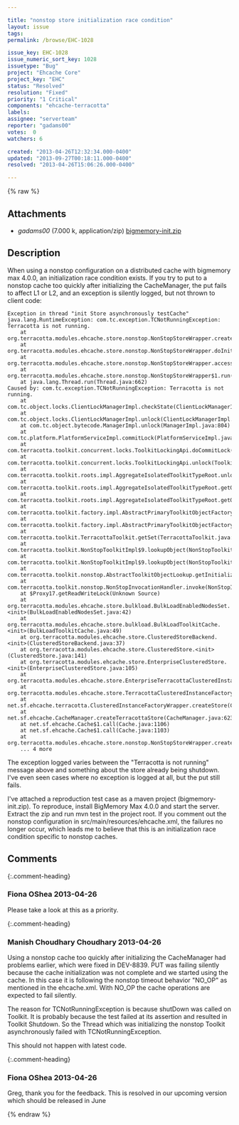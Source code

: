 ```yaml
---

title: "nonstop store initialization race condition"
layout: issue
tags: 
permalink: /browse/EHC-1028

issue_key: EHC-1028
issue_numeric_sort_key: 1028
issuetype: "Bug"
project: "Ehcache Core"
project_key: "EHC"
status: "Resolved"
resolution: "Fixed"
priority: "1 Critical"
components: "ehcache-terracotta"
labels: 
assignee: "serverteam"
reporter: "gadams00"
votes:  0
watchers: 6

created: "2013-04-26T12:32:34.000-0400"
updated: "2013-09-27T00:18:11.000-0400"
resolved: "2013-04-26T15:06:26.000-0400"

---
```




{% raw %}


## Attachments

* <em>gadams00</em> (7.000 k, application/zip) [bigmemory-init.zip](/attachments/EHC/EHC-1028/bigmemory-init.zip)




## Description

<div markdown="1" class="description">

When using a nonstop configuration on a distributed cache with bigmemory max 4.0.0, an initialization race condition exists. If you try to put to a nonstop cache too quickly after initializing the CacheManager, the put fails to affect L1 or L2, and an exception is silently logged, but not thrown to client code:


```
Exception in thread "init Store asynchronously testCache" java.lang.RuntimeException: com.tc.exception.TCNotRunningException: Terracotta is not running.
	at org.terracotta.modules.ehcache.store.nonstop.NonStopStoreWrapper.createStore(NonStopStoreWrapper.java:183)
	at org.terracotta.modules.ehcache.store.nonstop.NonStopStoreWrapper.doInit(NonStopStoreWrapper.java:188)
	at org.terracotta.modules.ehcache.store.nonstop.NonStopStoreWrapper.access$100(NonStopStoreWrapper.java:51)
	at org.terracotta.modules.ehcache.store.nonstop.NonStopStoreWrapper$1.run(NonStopStoreWrapper.java:121)
	at java.lang.Thread.run(Thread.java:662)
Caused by: com.tc.exception.TCNotRunningException: Terracotta is not running.
	at com.tc.object.locks.ClientLockManagerImpl.checkState(ClientLockManagerImpl.java:724)
	at com.tc.object.locks.ClientLockManagerImpl.unlock(ClientLockManagerImpl.java:223)
	at com.tc.object.bytecode.ManagerImpl.unlock(ManagerImpl.java:804)
	at com.tc.platform.PlatformServiceImpl.commitLock(PlatformServiceImpl.java:105)
	at com.terracotta.toolkit.concurrent.locks.ToolkitLockingApi.doCommitLock(ToolkitLockingApi.java:175)
	at com.terracotta.toolkit.concurrent.locks.ToolkitLockingApi.unlock(ToolkitLockingApi.java:162)
	at com.terracotta.toolkit.roots.impl.AggregateIsolatedToolkitTypeRoot.unlock(AggregateIsolatedToolkitTypeRoot.java:118)
	at com.terracotta.toolkit.roots.impl.AggregateIsolatedToolkitTypeRoot.getOrCreateToolkitType(AggregateIsolatedToolkitTypeRoot.java:76)
	at com.terracotta.toolkit.roots.impl.AggregateIsolatedToolkitTypeRoot.getOrCreateToolkitType(AggregateIsolatedToolkitTypeRoot.java:31)
	at com.terracotta.toolkit.factory.impl.AbstractPrimaryToolkitObjectFactory.getOrCreate(AbstractPrimaryToolkitObjectFactory.java:30)
	at com.terracotta.toolkit.factory.impl.AbstractPrimaryToolkitObjectFactory.getOrCreate(AbstractPrimaryToolkitObjectFactory.java:17)
	at com.terracotta.toolkit.TerracottaToolkit.getSet(TerracottaToolkit.java:260)
	at com.terracotta.toolkit.NonStopToolkitImpl$9.lookupObject(NonStopToolkitImpl.java:226)
	at com.terracotta.toolkit.NonStopToolkitImpl$9.lookupObject(NonStopToolkitImpl.java:223)
	at com.terracotta.toolkit.nonstop.AbstractToolkitObjectLookup.getInitializedObject(AbstractToolkitObjectLookup.java:30)
	at com.terracotta.toolkit.nonstop.NonStopInvocationHandler.invoke(NonStopInvocationHandler.java:35)
	at $Proxy17.getReadWriteLock(Unknown Source)
	at org.terracotta.modules.ehcache.store.bulkload.BulkLoadEnabledNodesSet.<init>(BulkLoadEnabledNodesSet.java:42)
	at org.terracotta.modules.ehcache.store.bulkload.BulkLoadToolkitCache.<init>(BulkLoadToolkitCache.java:49)
	at org.terracotta.modules.ehcache.store.ClusteredStoreBackend.<init>(ClusteredStoreBackend.java:37)
	at org.terracotta.modules.ehcache.store.ClusteredStore.<init>(ClusteredStore.java:141)
	at org.terracotta.modules.ehcache.store.EnterpriseClusteredStore.<init>(EnterpriseClusteredStore.java:105)
	at org.terracotta.modules.ehcache.store.EnterpriseTerracottaClusteredInstanceFactory.newStore(EnterpriseTerracottaClusteredInstanceFactory.java:25)
	at org.terracotta.modules.ehcache.store.TerracottaClusteredInstanceFactory.createStore(TerracottaClusteredInstanceFactory.java:92)
	at net.sf.ehcache.terracotta.ClusteredInstanceFactoryWrapper.createStore(ClusteredInstanceFactoryWrapper.java:93)
	at net.sf.ehcache.CacheManager.createTerracottaStore(CacheManager.java:623)
	at net.sf.ehcache.Cache$1.call(Cache.java:1106)
	at net.sf.ehcache.Cache$1.call(Cache.java:1103)
	at org.terracotta.modules.ehcache.store.nonstop.NonStopStoreWrapper.createStore(NonStopStoreWrapper.java:176)
	... 4 more
```


The exception logged varies between the "Terracotta is not running" message above and something about the store already being shutdown. I've even seen cases where no exception is logged at all, but the put still fails.

I've attached a reproduction test case as a maven project (bigmemory-init.zip). To reproduce, install BigMemory Max 4.0.0 and start the server. Extract the zip and run mvn test in the project root. If you comment out the nonstop configuration in src/main/resources/ehcache.xml, the failures no longer occur, which leads me to believe that this is an initialization race condition specific to nonstop caches. 

</div>

## Comments


{:.comment-heading}
### **Fiona OShea** <span class="date">2013-04-26</span>

<div markdown="1" class="comment">

Please take a look at this as a priority.

</div>


{:.comment-heading}
### **Manish Choudhary Choudhary** <span class="date">2013-04-26</span>

<div markdown="1" class="comment">

Using a nonstop cache too quickly after initializing the CacheManager had problems earlier, which were fixed in DEV-8839.
PUT was failing silently because the cache initialization was not complete and we started using the cache. In this case it is following the nonstop timeout behavior "NO\_OP" as mentioned in the ehcache.xml. With NO\_OP the cache operations are expected to fail silently. 

The reason for TCNotRunningException is because shutDown was called on Toolkit. It is probably because the test failed at its assertion and resulted in Toolkit Shutdown. So the Thread which was initializing the nonstop Toolkit asynchronously failed with TCNotRunningException.

This should not happen with latest code. 

</div>


{:.comment-heading}
### **Fiona OShea** <span class="date">2013-04-26</span>

<div markdown="1" class="comment">

Greg, thank you for the feedback. This is resolved in our upcoming version which should be released in June

</div>



{% endraw %}
